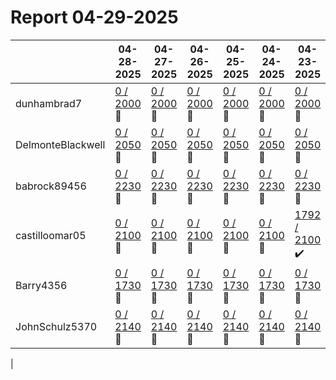 # Report 04-29-2025
| | 04-28-2025 | 04-27-2025 | 04-26-2025 | 04-25-2025 | 04-24-2025 | 04-23-2025 | 04-22-2025 |
| --- | --- | --- | --- | --- | --- | --- | --- |
| dunhambrad7 | [0 / 2000](https://www.myfitnesspal.com/food/diary/dunhambrad7?date=2025-04-28) :no_entry_sign: | [0 / 2000](https://www.myfitnesspal.com/food/diary/dunhambrad7?date=2025-04-27) :no_entry_sign: | [0 / 2000](https://www.myfitnesspal.com/food/diary/dunhambrad7?date=2025-04-26) :no_entry_sign: | [0 / 2000](https://www.myfitnesspal.com/food/diary/dunhambrad7?date=2025-04-25) :no_entry_sign: | [0 / 2000](https://www.myfitnesspal.com/food/diary/dunhambrad7?date=2025-04-24) :no_entry_sign: | [0 / 2000](https://www.myfitnesspal.com/food/diary/dunhambrad7?date=2025-04-23) :no_entry_sign: | [0 / 2000](https://www.myfitnesspal.com/food/diary/dunhambrad7?date=2025-04-22) :no_entry_sign: |
| DelmonteBlackwell | [0 / 2050](https://www.myfitnesspal.com/food/diary/DelmonteBlackwell?date=2025-04-28) :no_entry_sign: | [0 / 2050](https://www.myfitnesspal.com/food/diary/DelmonteBlackwell?date=2025-04-27) :no_entry_sign: | [0 / 2050](https://www.myfitnesspal.com/food/diary/DelmonteBlackwell?date=2025-04-26) :no_entry_sign: | [0 / 2050](https://www.myfitnesspal.com/food/diary/DelmonteBlackwell?date=2025-04-25) :no_entry_sign: | [0 / 2050](https://www.myfitnesspal.com/food/diary/DelmonteBlackwell?date=2025-04-24) :no_entry_sign: | [0 / 2050](https://www.myfitnesspal.com/food/diary/DelmonteBlackwell?date=2025-04-23) :no_entry_sign: | [0 / 2050](https://www.myfitnesspal.com/food/diary/DelmonteBlackwell?date=2025-04-22) :no_entry_sign: |
| babrock89456 | [0 / 2230](https://www.myfitnesspal.com/food/diary/babrock89456?date=2025-04-28) :no_entry_sign: | [0 / 2230](https://www.myfitnesspal.com/food/diary/babrock89456?date=2025-04-27) :no_entry_sign: | [0 / 2230](https://www.myfitnesspal.com/food/diary/babrock89456?date=2025-04-26) :no_entry_sign: | [0 / 2230](https://www.myfitnesspal.com/food/diary/babrock89456?date=2025-04-25) :no_entry_sign: | [0 / 2230](https://www.myfitnesspal.com/food/diary/babrock89456?date=2025-04-24) :no_entry_sign: | [0 / 2230](https://www.myfitnesspal.com/food/diary/babrock89456?date=2025-04-23) :no_entry_sign: | [0 / 2230](https://www.myfitnesspal.com/food/diary/babrock89456?date=2025-04-22) :no_entry_sign: |
| castilloomar05 | [0 / 2100](https://www.myfitnesspal.com/food/diary/castilloomar05?date=2025-04-28) :no_entry_sign: | [0 / 2100](https://www.myfitnesspal.com/food/diary/castilloomar05?date=2025-04-27) :no_entry_sign: | [0 / 2100](https://www.myfitnesspal.com/food/diary/castilloomar05?date=2025-04-26) :no_entry_sign: | [0 / 2100](https://www.myfitnesspal.com/food/diary/castilloomar05?date=2025-04-25) :no_entry_sign: | [0 / 2100](https://www.myfitnesspal.com/food/diary/castilloomar05?date=2025-04-24) :no_entry_sign: | [1792 / 2100](https://www.myfitnesspal.com/food/diary/castilloomar05?date=2025-04-23) :heavy_check_mark: | [0 / 2100](https://www.myfitnesspal.com/food/diary/castilloomar05?date=2025-04-22) :no_entry_sign: |
| Barry4356 | [0 / 1730](https://www.myfitnesspal.com/food/diary/Barry4356?date=2025-04-28) :no_entry_sign: | [0 / 1730](https://www.myfitnesspal.com/food/diary/Barry4356?date=2025-04-27) :no_entry_sign: | [0 / 1730](https://www.myfitnesspal.com/food/diary/Barry4356?date=2025-04-26) :no_entry_sign: | [0 / 1730](https://www.myfitnesspal.com/food/diary/Barry4356?date=2025-04-25) :no_entry_sign: | [0 / 1730](https://www.myfitnesspal.com/food/diary/Barry4356?date=2025-04-24) :no_entry_sign: | [0 / 1730](https://www.myfitnesspal.com/food/diary/Barry4356?date=2025-04-23) :no_entry_sign: | [0 / 1730](https://www.myfitnesspal.com/food/diary/Barry4356?date=2025-04-22) :no_entry_sign: |
| JohnSchulz5370 | [0 / 2140](https://www.myfitnesspal.com/food/diary/JohnSchulz5370?date=2025-04-28) :no_entry_sign: | [0 / 2140](https://www.myfitnesspal.com/food/diary/JohnSchulz5370?date=2025-04-27) :no_entry_sign: | [0 / 2140](https://www.myfitnesspal.com/food/diary/JohnSchulz5370?date=2025-04-26) :no_entry_sign: | [0 / 2140](https://www.myfitnesspal.com/food/diary/JohnSchulz5370?date=2025-04-25) :no_entry_sign: | [0 / 2140](https://www.myfitnesspal.com/food/diary/JohnSchulz5370?date=2025-04-24) :no_entry_sign: | [0 / 2140](https://www.myfitnesspal.com/food/diary/JohnSchulz5370?date=2025-04-23) :no_entry_sign: | [0 / 2140](https://www.myfitnesspal.com/food/diary/JohnSchulz5370?date=2025-04-22) :no_entry_sign: |
|